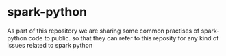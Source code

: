 # spark-python
As part of this repository we are sharing some common practises of spark-python code to public.
so that they can refer to this reposity for any kind of issues related to spark python
